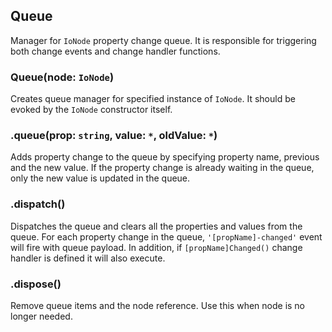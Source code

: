## Queue

Manager for `IoNode` property change queue.
It is responsible for triggering both change events and change handler functions.

### Queue(node: `IoNode`)

Creates queue manager for specified instance of `IoNode`.
It should be evoked by the `IoNode` constructor itself.

### .queue(prop: `string`, value: `*`, oldValue: `*`)

Adds property change to the queue by specifying property name, previous and the new value.
If the property change is already waiting in the queue, only the new value is updated in the queue.

### .dispatch()

Dispatches the queue and clears all the properties and values from the queue.
For each property change in the queue, `'[propName]-changed'` event will fire with queue payload.
In addition, if `[propName]Changed()` change handler is defined it will also execute.

### .dispose()

Remove queue items and the node reference.
Use this when node is no longer needed.

